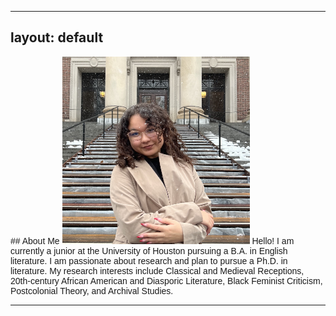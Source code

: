 <!-- 


    <p style="font-family:helvetica;"> 
  
      ## About Me

    <img class="profile-picture" width="300" height="300" src="kalena.jpg">


    <span>Hello! I am currently a junior at the University of Houston pursuing a B.A. in English literature. I am passionate about research and plan to pursue a Ph.D. in literature. My research interests include Classical and Medieval Receptions, 20th-century African American and Diasporic Literature, Black Feminist Criticism, Postcolonial Theory, and Archival Studies.

    </p>
    <hr>
-->

---
layout: default
---

<style>
  p, p * {
    font-family: Helvetica, sans-serif;
  }
</style>

<p>
  ## About Me
  <img class="profile-picture" width="300" height="300" src="kalena.jpg">
  <span>Hello! I am currently a junior at the University of Houston pursuing a B.A. in English literature. I am passionate about research and plan to pursue a Ph.D. in literature. My research interests include Classical and Medieval Receptions, 20th-century African American and Diasporic Literature, Black Feminist Criticism, Postcolonial Theory, and Archival Studies.</span>
</p>
<hr>
















